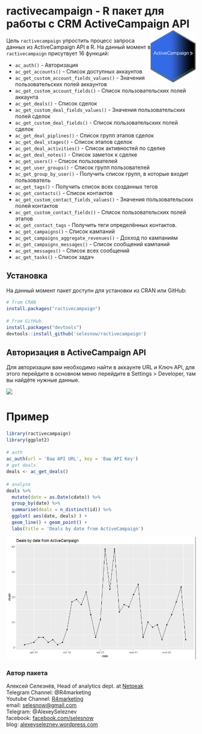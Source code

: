 
# ractivecampaign - R пакет для работы с CRM ActiveCampaign API<a href='https://selesnow.github.io/rgoogleads/'><img src='man/figures/logo.png' align="right" height="138.5" /></a>

<!-- badges: start -->
<!-- badges: end -->

Цель `ractivecampaign` упростить процесс запроса данных из ActiveCampaign API в R. На данный момент в `ractivecampaign` присутвует 16 функций:

* `ac_auth()` - Авторизация
* `ac_get_accounts()` - Список доступных аккаунтов
* `ac_get_custom_account_fields_values()` - Значения пользовательских полей аккаунтов
* `ac_get_custom_account_fields()` - Список пользовательских полей аккаунта
* `ac_get_deals()` - Список сделок
* `ac_get_custom_deal_fields_values()` - Значения пользовательских полей сделок
* `ac_get_custom_deal_fields()` - Список пользовательских полей сделок
* `ac_get_deal_piplines()` - Список групп этапов сделок
* `ac_get_deal_stages()` - Список этапов сделок
* `ac_get_deal_activities()` - Список активностей по сделке
* `ac_get_deal_notes()` - Список заметок к сделке
* `ac_get_users()` - Список пользователей
* `ac_get_user_groups()` - Список групп пользователей
* `ac_get_group_by_user()` - Получить список групп, в которые входит пользователь
* `ac_get_tags()` - Получить список всех созданных тегов
* `ac_get_contacts()` - Список контактов
* `ac_get_custom_contact_fields_values()` - Значения пользовательских полей контактов
* `ac_get_custom_contact_fields()` - Список пользовательских полей этапов
* `ac_get_contact_tags` - Получить теги определённых контактов.
* `ac_get_campaigns()` - Список кампаний
* `ac_get_campaigns_aggregate_revenues()` - Дохход по кампаниям
* `ac_get_campaigns_messages()` - Список сообщений кампаний
* `ac_get_messages()` - Список всех сообщений
* `ac_get_tasks()` - Список задач


## Установка

На данный момент пакет доступн для установки из CRAN или GitHub:

``` r
# from CRAN
install.packages("ractivecampaign")

# from GitHub
install.packages("devtools")
devtools::install_github('selesnow/ractivecampaign')
```

## Авторизация в ActiveCampaign API

Для авторизации вам необходимо найти в аккаунте URL и Ключ API, для этого перейдите в основном меню перейдите в Settings > Developer, там вы найдёте нужные данные.

![](http://img.netpeak.ua/alsey/OK2MD.png)

# Пример
```r
library(ractivecampaign)
library(ggplot2)
  
# auth
ac_auth(url = 'Ваш API URL', key = 'Ваш API Key')
# get deals
deals <- ac_get_deals()
  
# analyze
deals %>% 
  mutate(date = as.Date(cdate)) %>% 
  group_by(date) %>% 
  summarise(deals = n_distinct(id)) %>% 
  ggplot( aes(date, deals) ) +
  geom_line() + geom_point() +
  labs(title = 'Deals by date from ActiveCampaign')
```

![](man/figures/demo_plot_1.png)

### Автор пакета
Алексей Селезнёв, Head of analytics dept. at [Netpeak](https://netpeak.net)
<Br>Telegram Channel: @R4marketing
<Br>Youtube Channel: [R4marketing](https://www.youtube.com/R4marketing/?sub_confirmation=1)
<Br>email: selesnow@gmail.com
<Br>Telegram: @AlexeySeleznev
<Br>facebook: [facebook.com/selesnow](https://www.facebook.com/selesnow)
<Br>blog: [alexeyseleznev.wordpress.com](https://alexeyseleznev.wordpress.com/)
